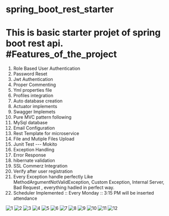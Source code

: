 # spring_boot_rest_starter

This is basic starter projet of spring boot rest api. 
#Features_of_the_project
=================================================================
1. Role Based User Authentication <br>
2. Password Reset
3. Jwt Authentication<br>
5. Proper Commenting <br>
6. Yml properties file<br>
7. Profiles integration<br>
8. Auto database creation<br>
9. Actuator implements<br>
10. Swagger Implemets<br>
11. Pure MVC pattern following<br>
12. MySql database <br>
13. Email Configuration <br>
14. Rest Template for microservice <br>
15. File and Mutiple Files Upload <br>
16. Junit Test --- Mokito <br>
17. Exception Handling <br>
18. Error Response <br>
19. hibernate validation <br>
20. SSL Commerz Integration <br>
22. Verify after user registration <br>
23. Every Exception handle perfectly Like MethodArgumentNotValidException, Custom Exception, Internal Server, Bad Request , everything hadled in perfect way. <br>
24. Scheduler Implemented :: Every Monday :: 3:15 PM will be inserted attendance


![1](https://user-images.githubusercontent.com/70557643/121800261-ba4e2480-cc52-11eb-8078-cb92cf96f01d.PNG)
![2](https://user-images.githubusercontent.com/70557643/121800292-d81b8980-cc52-11eb-9334-11811a229405.PNG)
![3](https://user-images.githubusercontent.com/70557643/121800294-d8b42000-cc52-11eb-9f34-91f57d5c8231.PNG)
![4](https://user-images.githubusercontent.com/70557643/121800268-c33ef600-cc52-11eb-89b5-72f4ca346fa5.PNG)
![5](https://user-images.githubusercontent.com/70557643/121800269-c3d78c80-cc52-11eb-8a13-1d9cb4d42d5b.PNG)
![6](https://user-images.githubusercontent.com/70557643/121800272-c639e680-cc52-11eb-8250-c516660391d4.PNG)
![7](https://user-images.githubusercontent.com/70557643/121800274-c803aa00-cc52-11eb-91f4-d0af008b2480.PNG)
![8](https://user-images.githubusercontent.com/70557643/121800281-ce922180-cc52-11eb-966e-7ed2fd72d266.PNG)
![9](https://user-images.githubusercontent.com/70557643/121800283-d05be500-cc52-11eb-92a8-05c494c47270.PNG)
![10](https://user-images.githubusercontent.com/70557643/121800284-d18d1200-cc52-11eb-99c7-5dd1245157c6.PNG)
![11](https://user-images.githubusercontent.com/70557643/121800286-d356d580-cc52-11eb-9cd0-8e7b159cf3fe.PNG)
![12](https://user-images.githubusercontent.com/70557643/121800291-d782f300-cc52-11eb-8432-e3203f83c011.PNG)




